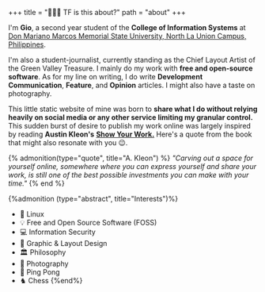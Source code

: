 +++
title = "🧑🏻‍💻 TF is this about?"
path = "about"
+++

I'm **Gio**, a second year student of the **College of Information Systems** at [Don Mariano Marcos Memorial State University, North La Union Campus, Philippines](https://www.dmmmsu.edu.ph/category/campus/nluc/).

I'm also a student-journalist, currently standing as the Chief Layout Artist of the Green Valley Treasure. I mainly do my work with **free and open-source software**. As for my line on writing, I do write **Development Communication**, **Feature**, and **Opinion** articles. I might also have a taste on photography.

This little static website of mine was born to **share what I do without relying heavily on social media or any other service limiting my granular control.** This sudden burst of desire to publish my work online was largely inspired by reading **Austin Kleon's** **[Show Your Work.](https://austinkleon.com/show-your-work/)** Here's a quote from the book that might also resonate with you 😉.

{% admonition(type="quote", title="A. Kleon") %}
*"Carving out a space for yourself online, somewhere where you can express yourself and share your work, is still one of the best possible investments you can make with your time."*
{% end %}

{%admonition (type="abstract", title="Interests")%}
- 🐧 Linux
- 💡 Free and Open Source Software (FOSS)
- 💻 Information Security
- 📑 Graphic & Layout Design
- 🏛️ Philosophy
- 📸 Photography
- 🏓 Ping Pong
- ♞ Chess
{%end%}
